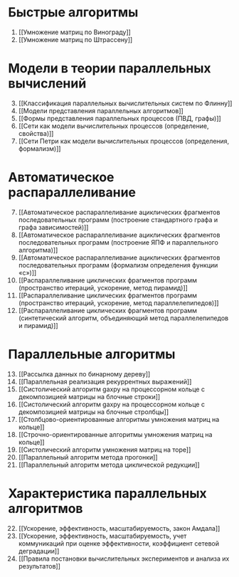 # Быстрые алгоритмы
1. [[Умножение матриц по Винограду]]
2. [[Умножение матриц по Штрассену]]
# Модели в теории параллельных вычислений
3. [[Классификация параллельных вычислительных систем по Флинну]]
4. [[Модели представления параллельных алгоритмов]]
5. [[Формы представления параллельных процессов (ПВД, графы)]]
6. [[Сети как модели вычислительных процессов (определение, свойства)]]
7. [[Сети Петри как модели вычислительных процессов (определения, формализм)]]
# Автоматическое распараллеливание
7. [[Автоматическое распараллеливание ациклических фрагментов последовательных программ (построение стандартного графа и графа зависимостей)]]
8. [[Автоматическое распараллеливание ациклических фрагментов последовательных программ (построение ЯПФ и параллельного алгоритма)]]
9. [[Автоматическое распараллеливание ациклических фрагментов последовательных программ (формализм определения функции «c»)]]
10. [[Распараллеливание циклических фрагментов программ (пространство итераций, ускорение, метод пирамид)]]
11. [[Распараллеливание циклических фрагментов программ (пространство итераций, ускорение, метод параллелепипедов)]]
12. [[Распараллеливание циклических фрагментов программ (синтетический алгоритм, объединяющий метод параллелепипедов и пирамид)]]
# Параллельные алгоритмы
13. [[Рассылка данных по бинарному дереву]]
14. [[Параллельная реализация рекуррентных выражений]]
15. [[Систолический алгоритм gaxpy на процессорном кольце с декомпозицией матрицы на блочные строки]]
16. [[Систолический алгоритм gaxpy на процессорном кольце с декомпозицией матрицы на блочные стролбцы]]
17. [[Столбцово-ориентированные алгоритмы умножения матриц на кольце]]
18. [[Строчно-ориентированные алгоритмы умножения матриц на кольце]]
19. [[Систолический алгоритм умножения матриц на торе]]
20. [[Параллельный алгоритм метода прогонки]]
21. [[Параллельный алгоритм метода циклической редукции]]
# Характеристика параллельных алгоритмов
22. [[Ускорение, эффективность, масштабируемость, закон Амдала]]
23. [[Ускорение, эффективность, масштабируемость, учет коммуникаций при оценке эффективности, коэффициент сетевой деградации]]
24. [[Правила постановки вычислительных экспериментов и анализа их результатов]]